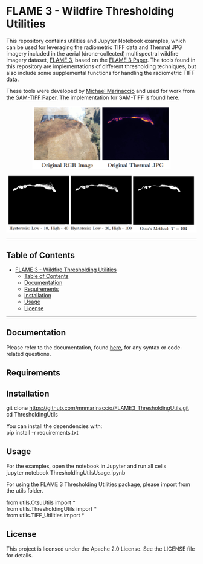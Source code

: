 # FLAME 3 - Wildfire Thresholding Utilities

This repository contains utilities and Jupyter Notebook examples, which can be used for leveraging the radiometric TIFF data and Thermal JPG imagery included in the aerial (drone-collected) multispectral wildfire imagery dataset, [FLAME 3](https://ieee-dataport.org/open-access/flame-3-radiometric-thermal-uav-imagery-wildfire-management), based on the [FLAME 3 Paper](https://arxiv.org/abs/2412.02831). The tools found in this repository are implementations of different thresholding techniques, but also include some supplemental functions for handling the radiometric TIFF data.

These tools were developed by [Michael Marinaccio](https://github.com/mnmarinaccio) and used for work from the [SAM-TIFF Paper](https://arxiv.org/abs/2505.01638). The implementation for SAM-TIFF is found [here](https://arxiv.org/abs/2505.01638).

<p align="center">
  <img src="readme_images/imgoriginal.PNG" alt="Paired RGB and Thermal Image" />
</p>
<p align="center">
  <img src="readme_images/imgbinary.PNG" alt="Thresholded Images" />
</p>

---

## Table of Contents
- [FLAME 3 - Wildfire Thresholding Utilities](#flame-3---wildfire-thresholding-utilities)
  - [Table of Contents](#table-of-contents)
  - [Documentation](#documentation)
  - [Requirements](#requirements)
  - [Installation](#installation)
  - [Usage](#usage)
  - [License](#license)

---

## Documentation
Please refer to the documentation, found [here](/Documentation.md), for any syntax or code-related questions.

## Requirements

## Installation
git clone https://github.com/mnmarinaccio/FLAME3_ThresholdingUtils.git <br />
cd ThresholdingUtils

You can install the dependencies with: <br />
pip install -r requirements.txt

## Usage
For the examples, open the notebook in Jupyter and run all cells <br />
jupyter notebook ThresholdingUtilsUsage.ipynb

For using the FLAME 3 Thresholding Utilities package, please import from the utils folder.

from utils.OtsuUtils import * <br />
from utils.ThresholdingUtils import * <br />
from utils.TIFF_Utilities import * <br />

## License
This project is licensed under the Apache 2.0 License. See the LICENSE file for details.
